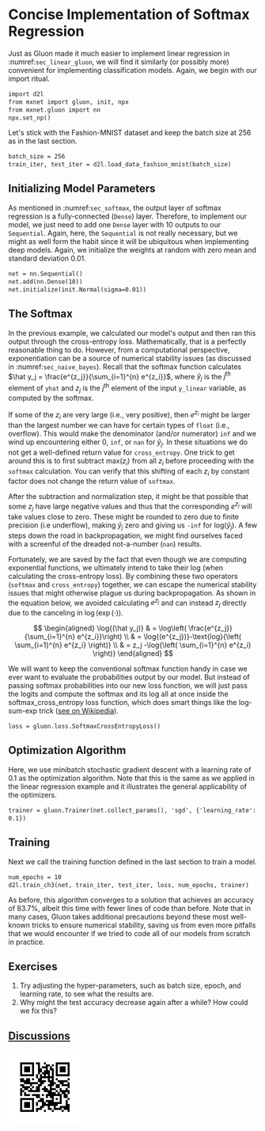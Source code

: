 # Concise Implementation of Softmax Regression

Just as Gluon made it much easier
to implement linear regression in :numref:`sec_linear_gluon`,
we will find it similarly (or possibly more)
convenient for implementing classification models.
Again, we begin with our import ritual.

```{.python .input  n=1}
import d2l
from mxnet import gluon, init, npx
from mxnet.gluon import nn
npx.set_np()
```

Let's stick with the Fashion-MNIST dataset 
and keep the batch size at $256$ as in the last section.

```{.python .input  n=2}
batch_size = 256
train_iter, test_iter = d2l.load_data_fashion_mnist(batch_size)
```

## Initializing Model Parameters

As mentioned in :numref:`sec_softmax`,
the output layer of softmax regression 
is a fully-connected (`Dense`) layer.
Therefore, to implement our model,
we just need to add one `Dense` layer 
with 10 outputs to our `Sequential`.
Again, here, the `Sequential` is not really necessary,
but we might as well form the habit since it will be ubiquitous
when implementing deep models.
Again, we initialize the weights at random
with zero mean and standard deviation $0.01$.

```{.python .input  n=3}
net = nn.Sequential()
net.add(nn.Dense(10))
net.initialize(init.Normal(sigma=0.01))
```

## The Softmax

In the previous example, we calculated our model's output
and then ran this output through the cross-entropy loss.
Mathematically, that is a perfectly reasonable thing to do.
However, from a computational perspective, 
exponentiation can be a source of numerical stability issues
(as discussed  in :numref:`sec_naive_bayes`).
Recall that the softmax function calculates
$\hat y_j = \frac{e^{z_j}}{\sum_{i=1}^{n} e^{z_i}}$, 
where $\hat y_j$ is the $j^\mathrm{th}$ element of ``yhat`` 
and $z_j$ is the $j^\mathrm{th}$ element of the input
``y_linear`` variable, as computed by the softmax.

If some of the $z_i$ are very large (i.e., very positive),
then $e^{z_i}$ might be larger than the largest number
we can have for certain types of ``float`` (i.e., overflow).
This would make the denominator (and/or numerator) ``inf`` 
and we wind up encountering either $0$, ``inf``, or ``nan`` for $\hat y_j$.
In these situations we do not get a well-defined 
return value for ``cross_entropy``.
One trick to get around this is to first subtract $\text{max}(z_i)$
from all $z_i$ before proceeding with the ``softmax`` calculation.
You can verify that this shifting of each $z_i$ by constant factor
does not change the return value of ``softmax``.

After the subtraction and normalization step,
it might be that possible that some $z_j$ have large negative values
and thus that the corresponding $e^{z_j}$ will take values close to zero.
These might be rounded to zero due to finite precision (i.e underflow),
making $\hat y_j$ zero and giving us ``-inf`` for $\text{log}(\hat y_j)$.
A few steps down the road in backpropagation,
we might find ourselves faced with a screenful 
of the dreaded not-a-number (``nan``) results.

Fortunately, we are saved by the fact that 
even though we are computing exponential functions, 
we ultimately intend to take their log 
(when calculating the cross-entropy loss).
By combining these two operators 
(``softmax`` and ``cross_entropy``) together,
we can escape the numerical stability issues
that might otherwise plague us during backpropagation.
As shown in the equation below, we avoided calculating $e^{z_j}$
and can instead $z_j$ directly due to the canceling in $\log(\exp(\cdot))$.

$$
\begin{aligned}
\log{(\hat y_j)} & = \log\left( \frac{e^{z_j}}{\sum_{i=1}^{n} e^{z_i}}\right) \\
& = \log{(e^{z_j})}-\text{log}{\left( \sum_{i=1}^{n} e^{z_i} \right)} \\
& = z_j -\log{\left( \sum_{i=1}^{n} e^{z_i} \right)}
\end{aligned}
$$

We will want to keep the conventional softmax function handy
in case we ever want to evaluate the probabilities output by our model.
But instead of passing softmax probabilities into our new loss function,
we will just pass the logits and compute the softmax and its log
all at once inside the softmax_cross_entropy loss function,
which does smart things like the log-sum-exp trick ([see on Wikipedia](https://en.wikipedia.org/wiki/LogSumExp)).

```{.python .input  n=4}
loss = gluon.loss.SoftmaxCrossEntropyLoss()
```

## Optimization Algorithm

Here, we use minibatch stochastic gradient descent
with a learning rate of $0.1$ as the optimization algorithm.
Note that this is the same as we applied in the linear regression example
and it illustrates the general applicability of the optimizers.

```{.python .input  n=5}
trainer = gluon.Trainer(net.collect_params(), 'sgd', {'learning_rate': 0.1})
```

## Training

Next we call the training function defined in the last section to train a model.

```{.python .input  n=6}
num_epochs = 10
d2l.train_ch3(net, train_iter, test_iter, loss, num_epochs, trainer)
```

As before, this algorithm converges to a solution
that achieves an accuracy of 83.7%,
albeit this time with fewer lines of code than before.
Note that in many cases, Gluon takes additional precautions
beyond these most well-known tricks to ensure numerical stability,
saving us from even more pitfalls that we would encounter
if we tried to code all of our models from scratch in practice.

## Exercises

1. Try adjusting the hyper-parameters, such as batch size, epoch, and learning rate, to see what the results are.
1. Why might the test accuracy decrease again after a while? How could we fix this?

## [Discussions](https://discuss.mxnet.io/t/2337)

![](../img/qr_softmax-regression-gluon.svg)
